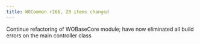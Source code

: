 ```yaml
---
title: WOCommon r266, 20 items changed
---
```


Continue refactoring of WOBaseCore module; have now eliminated all build errors on the main controller class
